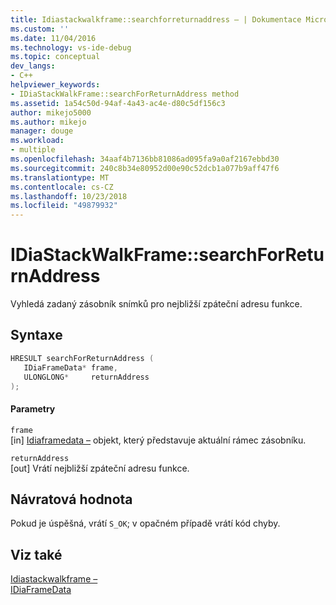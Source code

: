 ```yaml
---
title: Idiastackwalkframe::searchforreturnaddress – | Dokumentace Microsoftu
ms.custom: ''
ms.date: 11/04/2016
ms.technology: vs-ide-debug
ms.topic: conceptual
dev_langs:
- C++
helpviewer_keywords:
- IDiaStackWalkFrame::searchForReturnAddress method
ms.assetid: 1a54c50d-94af-4a43-ac4e-d80c5df156c3
author: mikejo5000
ms.author: mikejo
manager: douge
ms.workload:
- multiple
ms.openlocfilehash: 34aaf4b7136bb81086ad095fa9a0af2167ebbd30
ms.sourcegitcommit: 240c8b34e80952d00e90c52dcb1a077b9aff47f6
ms.translationtype: MT
ms.contentlocale: cs-CZ
ms.lasthandoff: 10/23/2018
ms.locfileid: "49879932"
---
```

# <a name="idiastackwalkframesearchforreturnaddress"></a>IDiaStackWalkFrame::searchForReturnAddress
Vyhledá zadaný zásobník snímků pro nejbližší zpáteční adresu funkce.  
  
## <a name="syntax"></a>Syntaxe  
  
```C++  
HRESULT searchForReturnAddress (   
   IDiaFrameData* frame,  
   ULONGLONG*     returnAddress  
);  
```  
  
#### <a name="parameters"></a>Parametry  
 `frame`  
 [in] [Idiaframedata –](../../debugger/debug-interface-access/idiaframedata.md) objekt, který představuje aktuální rámec zásobníku.  
  
 `returnAddress`  
 [out] Vrátí nejbližší zpáteční adresu funkce.  
  
## <a name="return-value"></a>Návratová hodnota  
 Pokud je úspěšná, vrátí `S_OK`; v opačném případě vrátí kód chyby.  
  
## <a name="see-also"></a>Viz také  
 [Idiastackwalkframe –](../../debugger/debug-interface-access/idiastackwalkframe.md)   
 [IDiaFrameData](../../debugger/debug-interface-access/idiaframedata.md)